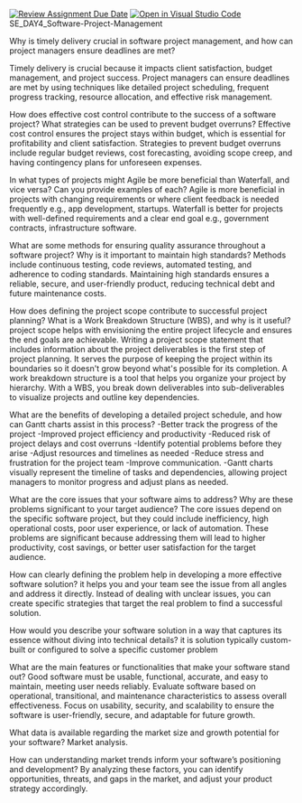 [![Review Assignment Due Date](https://classroom.github.com/assets/deadline-readme-button-22041afd0340ce965d47ae6ef1cefeee28c7c493a6346c4f15d667ab976d596c.svg)](https://classroom.github.com/a/9pw6JKcu)
[![Open in Visual Studio Code](https://classroom.github.com/assets/open-in-vscode-2e0aaae1b6195c2367325f4f02e2d04e9abb55f0b24a779b69b11b9e10269abc.svg)](https://classroom.github.com/online_ide?assignment_repo_id=18687085&assignment_repo_type=AssignmentRepo)
SE_DAY4_Software-Project-Management

Why is timely delivery crucial in software project management, and how can project managers ensure deadlines are met?

Timely delivery is crucial because it impacts client satisfaction, budget management, and project success. Project managers can ensure deadlines are met by using techniques like detailed project scheduling, frequent progress tracking, resource allocation, and effective risk management.

How does effective cost control contribute to the success of a software project? What strategies can be used to prevent budget overruns?
Effective cost control ensures the project stays within budget, which is essential for profitability and client satisfaction. Strategies to prevent budget overruns include regular budget reviews, cost forecasting, avoiding scope creep, and having contingency plans for unforeseen expenses.

In what types of projects might Agile be more beneficial than Waterfall, and vice versa? Can you provide examples of each?
Agile is more beneficial in projects with changing requirements or where client feedback is needed frequently e.g., app development, startups.
Waterfall is better for projects with well-defined requirements and a clear end goal e.g., government contracts, infrastructure software.

What are some methods for ensuring quality assurance throughout a software project? Why is it important to maintain high standards?
Methods include continuous testing, code reviews, automated testing, and adherence to coding standards. Maintaining high standards ensures a reliable, secure, and user-friendly product, reducing technical debt and future maintenance costs.

How does defining the project scope contribute to successful project planning? What is a Work Breakdown Structure (WBS), and why is it useful?
 project scope  helps with envisioning the entire project lifecycle and ensures the end goals are achievable. Writing a project scope statement that includes information about the project deliverables is the first step of project planning. It serves the purpose of keeping the project within its boundaries so it doesn't grow beyond what's possible for its completion.
 A work breakdown structure is a tool that helps you organize your project by hierarchy. With a WBS, you break down deliverables into sub-deliverables to visualize projects and outline key dependencies.
 

What are the benefits of developing a detailed project schedule, and how can Gantt charts assist in this process?
-Better track the progress of the project
-Improved project efficiency and productivity
-Reduced risk of project delays and cost overruns
-Identify potential problems before they arise
-Adjust resources and timelines as needed
-Reduce stress and frustration for the project team
-Improve communication.
-Gantt charts visually represent the timeline of tasks and dependencies, allowing project managers to monitor progress and adjust plans as needed.

What are the core issues that your software aims to address? Why are these problems significant to your target audience?
The core issues depend on the specific software project, but they could include inefficiency, high operational costs, poor user experience, or lack of automation. These problems are significant because addressing them will lead to higher productivity, cost savings, or better user satisfaction for the target audience.

How can clearly defining the problem help in developing a more effective software solution?
 it helps you and your team see the issue from all angles and address it directly. Instead of dealing with unclear issues, you can create specific strategies that target the real problem to find a successful solution.
 
How would you describe your software solution in a way that captures its essence without diving into technical details?
it is solution  typically custom-built or configured to solve a specific customer problem

What are the main features or functionalities that make your software stand out?
Good software must be usable, functional, accurate, and easy to maintain, meeting user needs reliably.
Evaluate software based on operational, transitional, and maintenance characteristics to assess overall effectiveness.
Focus on usability, security, and scalability to ensure the software is user-friendly, secure, and adaptable for future growth.

What data is available regarding the market size and growth potential for your software?
Market analysis.

How can understanding market trends inform your software’s positioning and development?
 By analyzing these factors, you can identify opportunities, threats, and gaps in the market, and adjust your product strategy accordingly.
